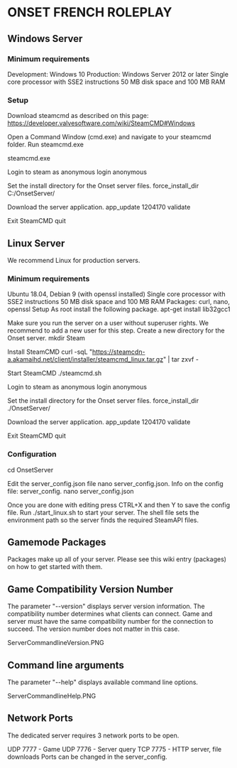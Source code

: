 # ONSET FRENCH ROLEPLAY

## Windows Server
### Minimum requirements
Development: Windows 10
Production: Windows Server 2012 or later
Single core processor with SSE2 instructions
50 MB disk space and 100 MB RAM
### Setup
Download steamcmd as described on this page: https://developer.valvesoftware.com/wiki/SteamCMD#Windows

Open a Command Window (cmd.exe) and navigate to your steamcmd folder. Run steamcmd.exe

steamcmd.exe

Login to steam as anonymous
login anonymous

Set the install directory for the Onset server files.
force_install_dir C:/OnsetServer/

Download the server application.
app_update 1204170 validate

Exit SteamCMD
quit


## Linux Server
We recommend Linux for production servers.

### Minimum requirements
Ubuntu 18.04, Debian 9 (with openssl installed)
Single core processor with SSE2 instructions
50 MB disk space and 100 MB RAM
Packages: curl, nano, openssl
Setup
As root install the following package.
apt-get install lib32gcc1

Make sure you run the server on a user without superuser rights. We recommend to add a new user for this step.
Create a new directory for the Onset server.
mkdir Steam

Install SteamCMD
curl -sqL "https://steamcdn-a.akamaihd.net/client/installer/steamcmd_linux.tar.gz" | tar zxvf -

Start SteamCMD
./steamcmd.sh

Login to steam as anonymous
login anonymous

Set the install directory for the Onset server files.
force_install_dir ./OnsetServer/

Download the server application.
app_update 1204170 validate

Exit SteamCMD
quit

### Configuration
cd OnsetServer

Edit the server_config.json file nano server_config.json. Info on the config file: server_config.
nano server_config.json

Once you are done with editing press CTRL+X and then Y to save the config file.
Run ./start_linux.sh to start your server. The shell file sets the environment path so the server finds the required SteamAPI files.
## Gamemode Packages
Packages make up all of your server. Please see this wiki entry (packages) on how to get started with them.

## Game Compatibility Version Number
The parameter "--version" displays server version information. The compatibility number determines what clients can connect. Game and server must have the same compatibility number for the connection to succeed. The version number does not matter in this case.

ServerCommandlineVersion.PNG

## Command line arguments
The parameter "--help" displays available command line options.

ServerCommandlineHelp.PNG

## Network Ports
The dedicated server requires 3 network ports to be open.

UDP 7777 - Game
UDP 7776 - Server query
TCP 7775 - HTTP server, file downloads
Ports can be changed in the server_config.
